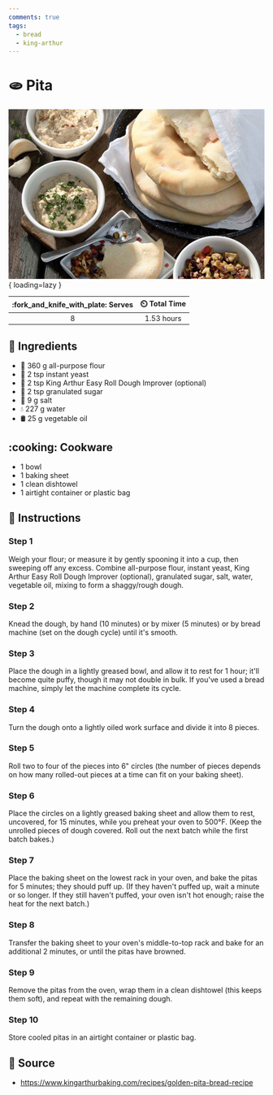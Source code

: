 ```yaml
---
comments: true
tags:
  - bread
  - king-arthur
---
```

# :flatbread: Pita

![Pita][1]{ loading=lazy }

| :fork_and_knife_with_plate: Serves | :timer_clock: Total Time |
|:----------------------------------:|:-----------------------: |
| 8 | 1.53 hours |

## :salt: Ingredients

- :ear_of_rice: 360 g all-purpose flour
- :microbe: 2 tsp instant yeast
- :ear_of_rice: 2 tsp King Arthur Easy Roll Dough Improver (optional)
- :candy: 2 tsp granulated sugar
- :salt: 9 g salt
- :droplet: 227 g water
- :oil_drum: 25 g vegetable oil

## :cooking: Cookware

- 1 bowl
- 1 baking sheet
- 1 clean dishtowel
- 1 airtight container or plastic bag

## :pencil: Instructions

### Step 1

Weigh your flour; or measure it by gently spooning it into a cup, then sweeping off any excess. Combine all-purpose
flour, instant yeast, King Arthur Easy Roll Dough Improver (optional), granulated sugar, salt, water, vegetable oil,
mixing to form a shaggy/rough dough.

### Step 2

Knead the dough, by hand (10 minutes) or by mixer (5 minutes) or by bread machine (set on the dough cycle) until it's
smooth.

### Step 3

Place the dough in a lightly greased bowl, and allow it to rest for 1 hour; it'll become quite puffy, though it may not
double in bulk. If you've used a bread machine, simply let the machine complete its cycle.

### Step 4

Turn the dough onto a lightly oiled work surface and divide it into 8 pieces.

### Step 5

Roll two to four of the pieces into 6" circles (the number of pieces depends on how many rolled-out pieces at a time can
fit on your baking sheet).

### Step 6

Place the circles on a lightly greased baking sheet and allow them to rest, uncovered, for 15 minutes, while you preheat
your oven to 500°F. (Keep the unrolled pieces of dough covered. Roll out the next batch while the first batch bakes.)

### Step 7

Place the baking sheet on the lowest rack in your oven, and bake the pitas for 5 minutes; they should puff up. (If they
haven't puffed up, wait a minute or so longer. If they still haven't puffed, your oven isn't hot enough; raise the heat
for the next batch.)

### Step 8

Transfer the baking sheet to your oven's middle-to-top rack and bake for an additional 2 minutes, or until the pitas
have browned.

### Step 9

Remove the pitas from the oven, wrap them in a clean dishtowel (this keeps them soft), and repeat with the remaining
dough.

### Step 10

Store cooled pitas in an airtight container or plastic bag.

## :link: Source

- <https://www.kingarthurbaking.com/recipes/golden-pita-bread-recipe>

[1]: <../assets/images/pita.jpg>
